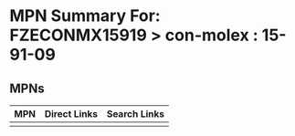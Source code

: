 



# MPN Summary For: FZECONMX15919 > con-molex : 15-91-09

## MPNs
  

|MPN|Direct Links|Search Links|
| :--- | :--- | :--- |
||||
